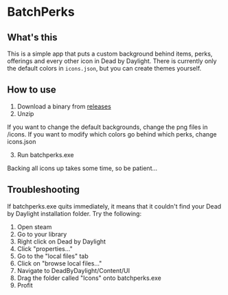 # BatchPerks

## What's this

This is a simple app that puts a custom background behind items, perks, offerings and every other icon in Dead by Daylight. There is currently only the default colors in `icons.json`, but you can create themes yourself.

## How to use

1. Download a binary from [releases](github.com/lonkaars/BatchPerks/releases/latest/download/batchperks-win-x64.zip)
2. Unzip 

If you want to change the default backgrounds, change the png files in /icons. If you want to modify which colors go behind which perks, change icons.json

3.  Run batchperks.exe

Backing all icons up takes some time, so be patient...


## Troubleshooting

If batchperks.exe quits immediately, it means that it couldn't find your Dead by Daylight installation folder. Try the following:

1. Open steam
2. Go to your library
3. Right click on Dead by Daylight
4. Click "properties..."
5. Go to the "local files" tab
6. Click on "browse local files..."
7. Navigate to DeadByDaylight/Content/UI
8. Drag the folder called "Icons" onto batchperks.exe
9. Profit